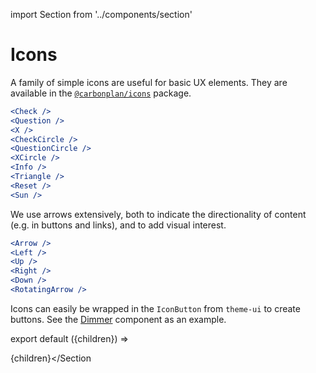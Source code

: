 import Section from '../components/section'

# Icons

A family of simple icons are useful for basic UX elements. They are available in the [`@carbonplan/icons`](https://github.com/carbonplan/icons) package.

```jsx live=True
<Check />
<Question />
<X />
<CheckCircle />
<QuestionCircle />
<XCircle />
<Info />
<Triangle />
<Reset />
<Sun />
```

We use arrows extensively, both to indicate the directionality of content (e.g. in buttons and links), and to add visual interest.

```jsx live=True
<Arrow />
<Left />
<Up />
<Right />
<Down />
<RotatingArrow />
```

Icons can easily be wrapped in the `IconButton` from `theme-ui` to create buttons. See the [Dimmer](/dimmer) component as an example.

export default ({children}) => <Section name='icons'>{children}</Section

>
